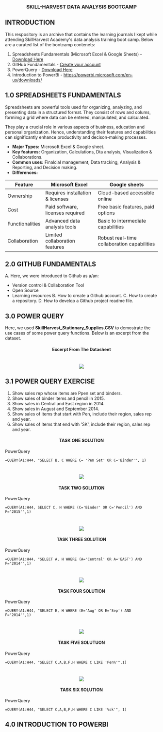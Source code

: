 ### <p align="center"/> SKILL-HARVEST DATA ANALYSIS BOOTCAMP </p>
## INTRODUCTION
This respository is an archive that contains the learning journals I kept while attending SkillHarvest Academy's data analysis training boot camp. Below are a curated list of the bootcamp contenets:
1. Spreadsheets Fundamentals (Microsoft Excel & Google Sheets) - [Download Here](https://docs.google.com/spreadsheets)
2. GitHub Fundamentals - [Create your account](https://github.com/Mzkaris/SkillHarvest-Project)
3. PowerQuery - [Download Here](https://powerquery.microsoft.com/en-us/)
4. Introduction to PowerBi - https://powerbi.microsoft.com/en-us/downloads/
## 1.0 SPREADSHEETS FUNDAMENTALS
Spreadsheets are powerful tools used for organizing, analyzing, and presenting data in a structured format. They consist of rows and colums, formimg a grid where data can be entered, manipulated, and calculated.

They play a crucial role in various aspects of business, education and personal organization. Hence, understanding their features and capabilities can significantly enhance productivity and decison-making processes.

 - **Major Types:** Microsoft Excel & Google sheet.
 - **Key features:** Organization, Calculations, Dta analysis, Visualization & Collaborations.
 - **Common uses:** Finalcial management, Data tracking, Analysis & Reporting, and Decision making.
 - **Differences:**


|Feature        |Microsoft Excel  |Google sheets     |
|---------------| ------------| ---------| 
|Ownership      |Requires installation & licenses|Cloud-based accessible online|
|Cost |Paid software, licenses required | Free basic features, paid options|
|Functionalities|Advanced data analysis tools |Basic to intermediate capabilities |
|Collaboration  |Limited collaboration features|Robust real-time collaboration capabilities|

## 2.0 GITHUB FUNDAMENTALS
A. Here, we were introduced to Github as a/an:
  - Version control & Collaboration Tool
  - Open Source
  - Learning resources
B. How to create a Github account.
C. How to create a repository.
D. How to develop a Github project readme file.

## 3.0 POWER QUERY
Here, we used **SkillHarvest_Stationary_Supplies.CSV** to demostrate the use cases of some power query functions. Below is an excerpt from the dataset.

#### <p align="center"/> Excerpt From The Datasheet </p>
# <div align="center"> <img src="BB.png"> </div>

## 3.1 POWER QUERY EXERCISE

   1. Show sales rep whose items are Ppen set and binders.
   2. Show sales of binder items and pencil in 2015.
   3. Show sales in Central and East region in 2014.
   4. Show sales in August and September 2014.
   5. Show sales of items that start with Pen, include their region, sales rep and year.
   6. Show sales of items that end with 'SK', include their region, sales rep and year.      
 
#### <p align="center"/> TASK ONE SOLUTION </P>
PowerQuery
```
=QUERY(A1:H44, "SELECT B, C WHERE C= 'Pen Set' OR C='Binder'", 1)
```
# <div align="center"> <img src="T1.png"> </div>

#### <p align="center"/> TASK TWO SOLUTION </P>
PowerQuery
```
=QUERY(A1:H44, SELECT C, H WHERE (C='Binder' OR C='Pencil') AND F='2015'",1)
```
# <div align="center"> <img src="T2.png"> </div>

#### <P align="center"/> TASK THREE SOLUTION </P>
PowerQuery
```
=QUERY(A1:H44, "SELECT A, H WHERE (A='Central' OR A='EAST') AND F='2014'",1)
```
# <div align="center"> <img src="T3.png"> </div>

#### <P align="center"/> TASK FOUR SOLUTION </P>
PowerQuery
```
=QUERY(A1:H44, "SELECT E, H WHERE (E='Aug' OR E='Sep') AND F='2014'",1)
```
# <div align="center"> <img src="T4.png"> </div>

#### <P align="center"/> TASK FIVE SOLUTUON </P>
PowerQuery
```
=QUERY(A1:H44, "SELECT C,A,B,F,H WHERE C LIKE 'Pen%'",1)
```
# <div align="center"> <img src="T5.png"> </div>

#### <p align="center"/> TASK SIX SOLUTION </P>
PowerQuery
```
=QUERY(A1:H44, "SELECT C,A,B,F,H WHERE C LIKE '%sk'", 1)
```

## 4.0 INTRODUCTION TO POWERBI
